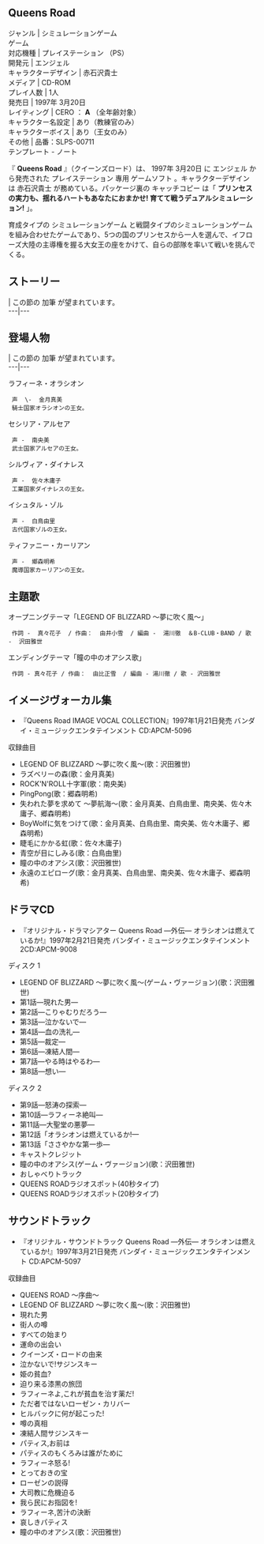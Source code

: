 Queens Road  
---  
ジャンル  |  シミュレーションゲーム   
ゲーム  
対応機種  |  プレイステーション  （PS）   
開発元  |  エンジェル   
キャラクターデザイン  |  赤石沢貴士   
メディア  |  CD-ROM   
プレイ人数  |  1人   
発売日  |  1997年  3月20日   
レイティング  |  CERO  ：  **A** （全年齢対象）   
キャラクター名設定  |  あり（教練官のみ）   
キャラクターボイス  |  あり（王女のみ）   
その他  |  品番：SLPS-00711   
テンプレート  \-  ノート  
  
『 **Queens Road** 』（クイーンズロード）は、  1997年  3月20日  に  エンジェル  から発売された  プレイステーション
專用  ゲームソフト  。キャラクターデザインは  赤石沢貴士  が務めている。パッケージ裏の  キャッチコピー  は「
**プリンセスの実力も、揺れるハートもあなたにおまかせ! 育てて戦うデュアルシミュレーション!** 」。

育成タイプの  シミュレーションゲーム
と戦闘タイプのシミュレーションゲームを組み合わせたゲームであり、5つの国のプリンセスから一人を選んで、イフローズ大陸の主導権を握る大女王の座をかけて、自らの部隊を率いて戦いを挑んでくる。

##  ストーリー  

|  この節の  加筆  が望まれています。  
---|---  
  
##  登場人物  

|  この節の  加筆  が望まれています。  
---|---  
  
ラフィーネ・オラシオン

     声  \-  金月真美 
     騎士国家オラシオンの王女。 
セシリア・アルセア

     声 -  南央美 
     武士国家アルセアの王女。 
シルヴィア・ダイナレス

     声 -  佐々木庸子 
     工業国家ダイナレスの王女。 
イシュタル・ゾル

     声 -  白鳥由里 
     古代国家ゾルの王女。 
ティファニー・カーリアン

     声 -  鄉森明希 
     魔導国家カーリアンの王女。 

##  主題歌  

オープニングテーマ「LEGEND OF BLIZZARD 〜夢に吹く風〜」

     作詞 -  真々花子  / 作曲：  由井小雪  / 編曲 -  湯川徹  ＆B-CLUB・BAND / 歌 -  沢田雅世 
エンディングテーマ「瞳の中のオアシス歌」

     作詞 - 真々花子 / 作曲：  由比正雪  / 編曲 - 湯川徹 / 歌 - 沢田雅世 

##  イメージヴォーカル集  

  * 『Queens Road IMAGE VOCAL COLLECTION』1997年1月21日発売  バンダイ・ミュージックエンタテインメント  CD:APCM-5096 

収録曲目

  * LEGEND OF BLIZZARD 〜夢に吹く風〜(歌：沢田雅世) 
  * ラズベリーの森(歌：金月真美) 
  * ROCK'N'ROLL十字軍(歌：南央美) 
  * PingPong(歌：郷森明希) 
  * 失われた夢を求めて 〜夢航海〜(歌：金月真美、白鳥由里、南央美、佐々木庸子、郷森明希) 
  * BoyWolfに気をつけて(歌：金月真美、白鳥由里、南央美、佐々木庸子、郷森明希) 
  * 睫毛にかかる虹(歌：佐々木庸子) 
  * 青空が目にしみる(歌：白鳥由里) 
  * 瞳の中のオアシス(歌：沢田雅世) 
  * 永遠のエピローグ(歌：金月真美、白鳥由里、南央美、佐々木庸子、郷森明希) 

##  ドラマCD  

  * 『オリジナル・ドラマシアター Queens Road —外伝— オラシオンは燃えているか!』1997年2月21日発売 バンダイ・ミュージックエンタテインメント 2CD:APCM-9008 

ディスク 1

  * LEGEND OF BLIZZARD 〜夢に吹く風〜(ゲーム・ヴァージョン)(歌：沢田雅世) 
  * 第1話—現れた男— 
  * 第2話—こりゃむりだろう— 
  * 第3話—泣かないで— 
  * 第4話—血の洗礼— 
  * 第5話—裁定— 
  * 第6話—凍結人間— 
  * 第7話—やる時はやるわ— 
  * 第8話—想い— 

ディスク 2

  * 第9話—怒涛の探索— 
  * 第10話—ラフィーネ絶叫— 
  * 第11話—大聖堂の悪夢— 
  * 第12話「オラシオンは燃えているか!— 
  * 第13話「ささやかな第一歩— 
  * キャストクレジット 
  * 瞳の中のオアシス(ゲーム・ヴァージョン)(歌：沢田雅世) 
  * おしゃべりトラック 
  * QUEENS ROADラジオスポット(40秒タイプ) 
  * QUEENS ROADラジオスポット(20秒タイプ) 

##  サウンドトラック  

  * 『オリジナル・サウンドトラック Queens Road —外伝— オラシオンは燃えているか!』1997年3月21日発売 バンダイ・ミュージックエンタテインメント CD:APCM-5097 

収録曲目

  * QUEENS ROAD 〜序曲〜 
  * LEGEND OF BLIZZARD 〜夢に吹く風〜(歌：沢田雅世) 
  * 現れた男 
  * 街人の噂 
  * すべての始まり 
  * 運命の出会い 
  * クイーンズ・ロードの由来 
  * 泣かないで!サジンスキー 
  * 姫の貧血? 
  * 迫り来る漆黒の旅団 
  * ラフィーネよ,これが貧血を治す薬だ! 
  * ただ者ではないローゼン・カリバー 
  * ヒルバックに何が起こった! 
  * 噂の真相 
  * 凍結人間サジンスキー 
  * パティス,お前は 
  * パティスのもくろみは誰がために 
  * ラフィーネ怒る! 
  * とっておきの宝 
  * ローゼンの説得 
  * 大司教に危機迫る 
  * 我ら民にお指図を! 
  * ラフィーネ,苦汁の決断 
  * 哀しきパティス 
  * 瞳の中のオアシス(歌：沢田雅世) 

